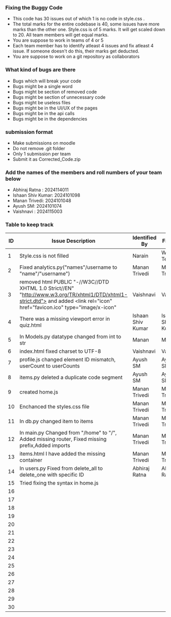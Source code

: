 ### Fixing the Buggy Code

- This code has 30 issues out of which 1 is no code in style.css . 
- The total marks for the entire codebase is 40, some issues have more marks than the other one. Style.css is of 5 marks. It will get scaled down to 20. All team members will get equal marks.
- You are suppose to work in teams of 4 or 5
- Each team member has to identify atleast 4 issues and fix atleast 4 issue. If someone doesn't do this, their marks get deducted.
- You are suppose to work on a git repository as collaborators

### What kind of bugs are there

- Bugs which will break your code
- Bugs might be a single word
- Bugs might be section of removed code
- Bugs might be section of unnecessary code
- Bugs might be useless files
- Bugs might be in the UI/UX of the pages
- Bugs might be in the api calls
- Bugs might be in the dependencies  

### submission format

- Make submissions on moodle
- Do not remove .git folder 
- Only 1 submission per team
- Submit it as Corrected_Code.zip

### Add the names of the members and roll numbers of your team below

- Abhiraj Ratna : 2024114011
- Ishaan Shiv Kumar: 2024101098
- Manan Trivedi: 2024101048
- Ayush SM: 2024101074
- Vaishnavi : 2024115003


### Table to keep track

| ID  | Issue Description                                                                               | Identified By       | Fixed By         |
|-----|-------------------------------------------------------------------------------------------------|---------------------|------------------|
| 1   | Style.css is not filled                                                                         |         Narain      |     Whole Team   |
| 2   | Fixed analytics.py("names"/username to "name"/"username")                                       |    Manan Trivedi    |    Manan Trivedi |
| 3   | removed html PUBLIC "-//W3C//DTD XHTML 1.0 Strict//EN" "http://www.w3.org/TR/xhtml1/DTD/xhtml1-strict.dtd">  and added <link rel="icon" href="favicon.ico" type="image/x-icon"                                                                                |   Vaishnavi         |     Vaishnavi    |
| 4   | There was a missing viewport error in quiz.html                                                 |Ishaan Shiv Kumar    |Ishaan Shiv Kumar |
| 5   | In Models.py datatype changed from int to str                                                   |   Manan             |     Manan        |
| 6   | index.html fixed charset to UTF-8                                                               |   Vaishnavi         |   Vaishnavi      |
| 7   | profile.js changed element ID mismatch, userCount to userCounts                                 |  Ayush SM           |   Ayush SM       |
| 8   | items.py deleted a duplicate code segment                                                       |  Ayush SM           |   Ayush SM       |
| 9   | created home.js                                                                                 |  Manan Trivedi      |   Manan Trivedi  |
| 10  |Enchanced the styles.css file                                                                    |  Manan Trivedi      |   Manan Trivedi  |
| 11  |In db.py changed item to items                                                                   |  Manan Trivedi      |   Manan Trivedi |
| 12  |In main.py Changed from "/home" to "/", Added missing router, Fixed missing prefix,Added imports | Manan Trivedi       |    Manan Trivedi |
| 13  |items.html I have added the missing container                                                    |Manan Trivedi       |Manan Trivedi     |
| 14  |In users.py Fixed from delete_all to delete_one with specific ID                                 |   Abhiraj Ratna     | Abhiraj Ratna |
| 15  |Tried fixing the syntax in home.js                                          |               |              |
| 16  |                                          |               |              |
| 17  |                                          |               |              |
| 18  |                                          |               |              |
| 19  |                                          |               |              |
| 20  |                                          |               |              |
| 21  |                                          |               |              |
| 22  |                                          |               |              |
| 23  |                                          |               |              |
| 24  |                                          |               |              |
| 25  |                                          |               |              |
| 26  |                                          |               |              |
| 27  |                                          |               |              |
| 28  |                                          |               |              |
| 29  |                                          |               |              |
| 30  |                                          |               |              |